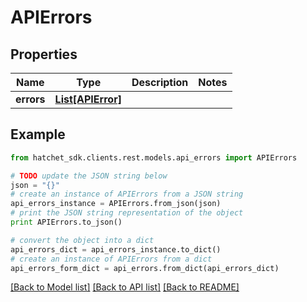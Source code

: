# APIErrors


## Properties

Name | Type | Description | Notes
------------ | ------------- | ------------- | -------------
**errors** | [**List[APIError]**](APIError.md) |  | 

## Example

```python
from hatchet_sdk.clients.rest.models.api_errors import APIErrors

# TODO update the JSON string below
json = "{}"
# create an instance of APIErrors from a JSON string
api_errors_instance = APIErrors.from_json(json)
# print the JSON string representation of the object
print APIErrors.to_json()

# convert the object into a dict
api_errors_dict = api_errors_instance.to_dict()
# create an instance of APIErrors from a dict
api_errors_form_dict = api_errors.from_dict(api_errors_dict)
```
[[Back to Model list]](../README.md#documentation-for-models) [[Back to API list]](../README.md#documentation-for-api-endpoints) [[Back to README]](../README.md)


